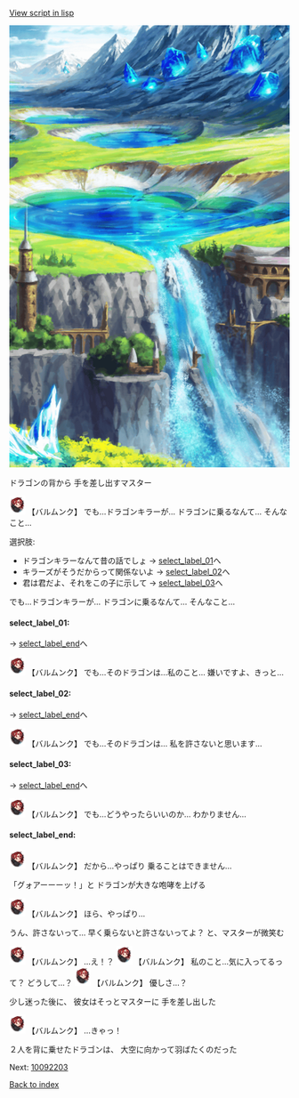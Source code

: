 [View script in lisp](../scripts/10092202.txt)

![highland.png](../images/backgrounds/highland.png)

ドラゴンの背から
手を差し出すマスター

<img src="../images/units/100921.png" alt="100921.png" height="34"/>
【バルムンク】
でも…ドラゴンキラーが…
ドラゴンに乗るなんて…
そんなこと…

選択肢:
- ドラゴンキラーなんて昔の話でしょ → [select_label_01](#select_label_01)へ
- キラーズがそうだからって関係ないよ → [select_label_02](#select_label_02)へ
- 君は君だよ、それをこの子に示して → [select_label_03](#select_label_03)へ

でも…ドラゴンキラーが…
ドラゴンに乗るなんて…
そんなこと…

#### select_label_01:
 → [select_label_end](#select_label_end)へ

<img src="../images/units/100921.png" alt="100921.png" height="34"/>
【バルムンク】
でも…そのドラゴンは…私のこと…
嫌いですよ、きっと…

#### select_label_02:
 → [select_label_end](#select_label_end)へ

<img src="../images/units/100921.png" alt="100921.png" height="34"/>
【バルムンク】
でも…そのドラゴンは…
私を許さないと思います…

#### select_label_03:
 → [select_label_end](#select_label_end)へ

<img src="../images/units/100921.png" alt="100921.png" height="34"/>
【バルムンク】
でも…どうやったらいいのか…
わかりません…

#### select_label_end:

<img src="../images/units/100921.png" alt="100921.png" height="34"/>
【バルムンク】
だから…やっぱり
乗ることはできません…

「グォアーーーッ！」と
ドラゴンが大きな咆哮を上げる

<img src="../images/units/100921.png" alt="100921.png" height="34"/>
【バルムンク】
ほら、やっぱり…

うん、許さないって…
早く乗らないと許さないってよ？
と、マスターが微笑む

<img src="../images/units/100921.png" alt="100921.png" height="34"/>
【バルムンク】
…え！？

<img src="../images/units/100921.png" alt="100921.png" height="34"/>
【バルムンク】
私のこと…気に入ってるって？
どうして…？

<img src="../images/units/100921.png" alt="100921.png" height="34"/>
【バルムンク】
優しさ…？

少し迷った後に、
彼女はそっとマスターに
手を差し出した

<img src="../images/units/100921.png" alt="100921.png" height="34"/>
【バルムンク】
…きゃっ！

２人を背に乗せたドラゴンは、
大空に向かって羽ばたくのだった

Next: [10092203](10092203.md)

[Back to index](index.md)
